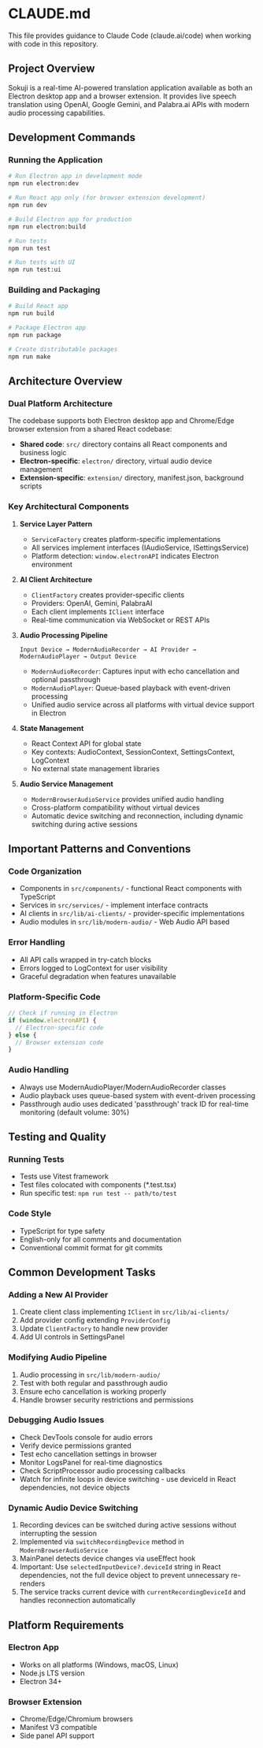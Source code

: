 # CLAUDE.md

This file provides guidance to Claude Code (claude.ai/code) when working with code in this repository.

## Project Overview

Sokuji is a real-time AI-powered translation application available as both an Electron desktop app and a browser extension. It provides live speech translation using OpenAI, Google Gemini, and Palabra.ai APIs with modern audio processing capabilities.

## Development Commands

### Running the Application
```bash
# Run Electron app in development mode
npm run electron:dev

# Run React app only (for browser extension development)
npm run dev

# Build Electron app for production
npm run electron:build

# Run tests
npm run test

# Run tests with UI
npm run test:ui
```

### Building and Packaging
```bash
# Build React app
npm run build

# Package Electron app
npm run package

# Create distributable packages
npm run make
```

## Architecture Overview

### Dual Platform Architecture
The codebase supports both Electron desktop app and Chrome/Edge browser extension from a shared React codebase:
- **Shared code**: `src/` directory contains all React components and business logic
- **Electron-specific**: `electron/` directory, virtual audio device management
- **Extension-specific**: `extension/` directory, manifest.json, background scripts

### Key Architectural Components

1. **Service Layer Pattern**
   - `ServiceFactory` creates platform-specific implementations
   - All services implement interfaces (IAudioService, ISettingsService)
   - Platform detection: `window.electronAPI` indicates Electron environment

2. **AI Client Architecture**
   - `ClientFactory` creates provider-specific clients
   - Providers: OpenAI, Gemini, PalabraAI
   - Each client implements `IClient` interface
   - Real-time communication via WebSocket or REST APIs

3. **Audio Processing Pipeline**
   ```
   Input Device → ModernAudioRecorder → AI Provider → ModernAudioPlayer → Output Device
   ```
   - `ModernAudioRecorder`: Captures input with echo cancellation and optional passthrough
   - `ModernAudioPlayer`: Queue-based playback with event-driven processing
   - Unified audio service across all platforms with virtual device support in Electron

4. **State Management**
   - React Context API for global state
   - Key contexts: AudioContext, SessionContext, SettingsContext, LogContext
   - No external state management libraries

5. **Audio Service Management**
   - `ModernBrowserAudioService` provides unified audio handling
   - Cross-platform compatibility without virtual devices
   - Automatic device switching and reconnection, including dynamic switching during active sessions

## Important Patterns and Conventions

### Code Organization
- Components in `src/components/` - functional React components with TypeScript
- Services in `src/services/` - implement interface contracts
- AI clients in `src/lib/ai-clients/` - provider-specific implementations
- Audio modules in `src/lib/modern-audio/` - Web Audio API based

### Error Handling
- All API calls wrapped in try-catch blocks
- Errors logged to LogContext for user visibility
- Graceful degradation when features unavailable

### Platform-Specific Code
```typescript
// Check if running in Electron
if (window.electronAPI) {
  // Electron-specific code
} else {
  // Browser extension code
}
```

### Audio Handling
- Always use ModernAudioPlayer/ModernAudioRecorder classes
- Audio playback uses queue-based system with event-driven processing
- Passthrough audio uses dedicated 'passthrough' track ID for real-time monitoring (default volume: 30%)

## Testing and Quality

### Running Tests
- Tests use Vitest framework
- Test files colocated with components (*.test.tsx)
- Run specific test: `npm run test -- path/to/test`

### Code Style
- TypeScript for type safety
- English-only for all comments and documentation
- Conventional commit format for git commits

## Common Development Tasks

### Adding a New AI Provider
1. Create client class implementing `IClient` in `src/lib/ai-clients/`
2. Add provider config extending `ProviderConfig`
3. Update `ClientFactory` to handle new provider
4. Add UI controls in SettingsPanel

### Modifying Audio Pipeline
1. Audio processing in `src/lib/modern-audio/`
2. Test with both regular and passthrough audio
3. Ensure echo cancellation is working properly
4. Handle browser security restrictions and permissions

### Debugging Audio Issues
- Check DevTools console for audio errors
- Verify device permissions granted
- Test echo cancellation settings in browser
- Monitor LogsPanel for real-time diagnostics
- Check ScriptProcessor audio processing callbacks
- Watch for infinite loops in device switching - use deviceId in React dependencies, not device objects

### Dynamic Audio Device Switching
1. Recording devices can be switched during active sessions without interrupting the session
2. Implemented via `switchRecordingDevice` method in `ModernBrowserAudioService`
3. MainPanel detects device changes via useEffect hook
4. Important: Use `selectedInputDevice?.deviceId` string in React dependencies, not the full device object to prevent unnecessary re-renders
5. The service tracks current device with `currentRecordingDeviceId` and handles reconnection automatically

## Platform Requirements

### Electron App
- Works on all platforms (Windows, macOS, Linux)
- Node.js LTS version
- Electron 34+

### Browser Extension
- Chrome/Edge/Chromium browsers
- Manifest V3 compatible
- Side panel API support